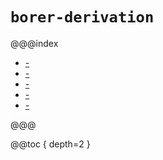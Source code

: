 `borer-derivation`
==================

@@@index

* [-](basics.md)
* [-](array-based.md)
* [-](map-based.md)
* [-](type-ids.md)
* [-](faq.md)

@@@

@@toc { depth=2 }
